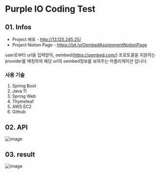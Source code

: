# Purple IO Coding Test


## 01. Infos

- Project 배포 - http://13.125.245.25/
- Project Notion Page - https://bit.ly/OembedAssignmentNotionPage

user로부터 url을 입력받아, oembed(https://oembed.com/) 프로토콜을 지원하는 provider를 매칭하여 해당 url의 oembed정보를 보여주는 어플리케이션 입니다.

### 사용 기술

1. Spring Boot
2. Java 11
3. Spring Web
4. Thymeleaf
5. AWS EC2
6. Github

## 02. API
![image](https://user-images.githubusercontent.com/90607779/147884734-2fc79d6d-8ef4-4640-8c92-3860a093020a.png)

## 03. result
![image](https://user-images.githubusercontent.com/90607779/147884750-40484d79-c7c4-402e-8970-b3704c2b8046.png)
